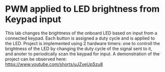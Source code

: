 # PWM applied to LED brightness from Keypad input

This lab changes the brightness of the onboard LED based on input from a connected keypad. Each button is assigned a duty cycle and is applied to the LED. 
Project is implemented using 2 hardware timers: one to controll the brightness of the LED by changing the duty cycle of the signal sent to it, and anoter to periodically scan the keypad for input.
A demonstration of the project can be observed here:
https://www.youtube.com/shorts/uJZyeUpSzu8
